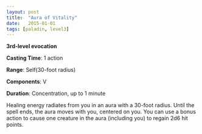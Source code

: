 ```yaml
---
layout: post
title:  "Aura of Vitality"
date:   2015-01-01
tags: [paladin, level3]
---
```


**3rd-level evocation**

**Casting Time**: 1 action

**Range**: Self(30-foot radius)

**Components**: V

**Duration**: Concentration, up to 1 minute

Healing energy radiates from you in an aura with a 30-foot radius. Until the spell ends, the aura moves with you, centered on you. You can use a bonus action to cause one creature in the aura (including you) to regain 2d6 hit points.
